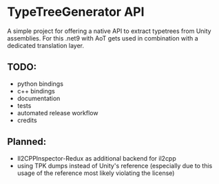 # TypeTreeGenerator API

A simple project for offering a native API to extract typetrees from Unity assemblies.
For this .net9 with AoT gets used in combination with a dedicated translation layer.

## TODO:

- python bindings
- c++ bindings
- documentation
- tests
- automated release workflow
- credits

## Planned:

- Il2CPPInspector-Redux as additional backend for il2cpp
- using TPK dumps instead of Unity's reference (especially due to this usage of the reference most likely violating the license)
